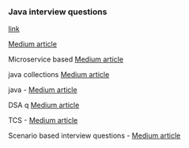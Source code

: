 ### Java interview questions

[link](https://medium.com/@gaddamnaveen192/multithreading-350-interview-questions-in-depth-explanations-in-java-a9160ba65ad9#62d9)

[Medium article](https://medium.com/@shivamsrivastava.iec/691c98123027)

Microservice based [Medium article](https://codefarm0.medium.com/10-tricky-microservices-scenario-based-interview-questions-and-answers-6a2309a1ea34)

java collections [Medium article](https://medium.com/@pudarimadhavi99/mastering-java-collections-15-tricky-interview-questions-every-developer-should-know-18edb64d60e1)

java - [Medium article](https://medium.com/@shivamsrivastava.iec/e21dffbe1d7d)

DSA q [Medium article](https://medium.com/javarevisited/top-10-common-algorithm-interview-questions-and-answers-in-java-2025-6b8d7438af43)

TCS - [Medium article](https://medium.com/@shivamsrivastava.iec/aad8eb936a0b)
 
Scenario based interview questions - [Medium article](https://medium.com/@shivamsrivastava.iec/b567642867cd)